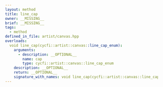 ```yaml
---
layout: method
title: line_cap
owner: __MISSING__
brief: __MISSING__
tags:
  - method
defined_in_file: artist/canvas.hpp
overloads:
  void line_cap(cycfi::artist::canvas::line_cap_enum):
    arguments:
      - description: __OPTIONAL__
        name: cap
        type: cycfi::artist::canvas::line_cap_enum
    description: __OPTIONAL__
    return: __OPTIONAL__
    signature_with_names: void line_cap(cycfi::artist::canvas::line_cap_enum cap)
---
```

